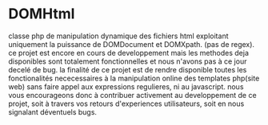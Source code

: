 DOMHtml
=======

classe php de manipulation dynamique des fichiers html
exploitant uniquement la puissance de DOMDocument et DOMXpath.
(pas de regex).
ce projet est encore en cours de developpement mais les methodes deja disponibles sont
totalement fonctionnelles et nous n'avons pas à ce jour decelé de bug.
la finalité de ce projet est de rendre disponible toutes les fonctionalités nececessaires à la manipulation online
des templates php(site web) sans faire appel aux expressions regulieres, ni au javascript.
nous vous encourageons donc à contribuer activement au developpement de ce projet, soit à travers vos retours d'experiences utilisateurs, soit en nous signalant déventuels bugs.
